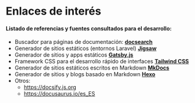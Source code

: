 # Enlaces de interés

#### Listado de referencias y fuentes consultados para el desarrollo:

- Buscador para páginas de documentación: **[docsearch](https://community.algolia.com/docsearch/)**
- Generador de sitios estáticos (entornos Laravel) **[Jigsaw](http://jigsaw.tighten.co/)**
- Generador de sitios y apps estáticos **[Gatsby.js](https://www.gatsbyjs.org/)**
- Framework CSS para el desarrollo rápido de interfaces **[Tailwind CSS](https://tailwindcss.com/)**
- Generador de sitios estáticos escritos en Markdown **[MkDocs](https://www.mkdocs.org/)**
- Generador de sitios y blogs basado en Markdown **[Hexo](https://hexo.io/)**
- Otros:
  - https://docsify.js.org
  - https://docusaurus.io/es_ES
